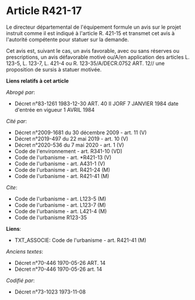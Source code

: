 # Article R421-17

Le directeur départemental de l'équipement formule un avis sur le projet instruit comme il est indiqué à l'article R. 421-15
et transmet cet avis à l'autorité compétente pour statuer sur la demande.

Cet avis est, suivant le cas, un avis favorable, avec ou sans réserves ou prescriptions, un avis défavorable motivé ou/A/en
application des articles L. 123-5, L. 123-7, L. 421-4 ou R. 123-35/A/DECR.0752 ART. 12// une proposition de sursis à statuer
motivée.

**Liens relatifs à cet article**

_Abrogé par_:

  - Décret n°83-1261 1983-12-30 ART. 40 II JORF 7 JANVIER 1984 date d'entrée en vigueur 1 AVRIL 1984

_Cité par_:

  - Décret n°2009-1681 du 30 décembre 2009 - art. 11 (V)
  - Décret n°2019-497 du 22 mai 2019 - art. 10 (V)
  - Décret n°2020-536 du 7 mai 2020 - art. 1 (V)
  - Code de l'environnement - art. R341-10 (VD)
  - Code de l'urbanisme - art. *R421-13 (V)
  - Code de l'urbanisme - art. A431-1 (V)
  - Code de l'urbanisme - art. R421-24 (M)
  - Code de l'urbanisme - art. R421-41 (M)

_Cite_:

  - Code de l'urbanisme - art. L123-5 (M)
  - Code de l'urbanisme - art. L123-7 (M)
  - Code de l'urbanisme - art. L421-4 (M)
  - Code de l'urbanisme R123-35

**Liens**:

  - TXT_ASSOCIE: Code de l'urbanisme - art. R421-41 (M)

_Anciens textes_:

  - Décret n°70-446 1970-05-26 ART. 14
  - Décret n°70-446 1970-05-26 art. 14

_Codifié par_:

  - Décret n°73-1023 1973-11-08
